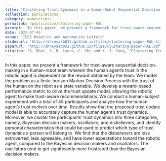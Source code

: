 ```yaml
---
title: "Clustering Trust Dynamics in a Human-Robot Sequential Decision-Making Task"
collection: publications
category: manuscripts
permalink: /publication/clustering-paper-RAL
excerpt: 'In this paper, we present a framework for trust-aware sequential decision-making in a human-robot team wherein the human agent’s trust in the robotic agent is dependent on the reward obtained by the team. We model the problem as a finite-horizon Markov Decision Process with the trust of the human on the robot as a state variable. We develop a reward-based performance metric to drive the trust update model, allowing the robotic agent to make trust-aware recommendations...'
date: 2022-07-06
venue: 'IEEE Robotics and Automation Letters'
slidesurl: 'http://shreyasb032.github.io/files/clustering-paper-RAL-slides.pdf'
paperurl: 'http://shreyasb032.github.io/files/clustering-paper-RAL.pdf'
citation: 'S. Bhat, J. B. Lyons, C. Shi and X. J. Yang, "Clustering Trust Dynamics in a Human-Robot Sequential Decision-Making Task," in IEEE Robotics and Automation Letters, vol. 7, no. 4, pp. 8815-8822, Oct. 2022, doi: 10.1109/LRA.2022.3188902.'
---
```


In this paper, we present a framework for trust-aware sequential decision-making in a human-robot team wherein the human agent’s trust in the robotic agent is dependent on the reward obtained by the team. We model the problem as a finite-horizon Markov Decision Process with the trust of the human on the robot as a state variable. We develop a reward-based performance metric to drive the trust update model, allowing the robotic agent to make trust-aware recommendations. We conduct a human-subject experiment with a total of 45 participants and analyze how the human agent’s trust evolves over time. Results show that the proposed trust update model is able to accurately capture the human agent’s trust dynamics. Moreover, we cluster the participants’ trust dynamics into three categories, namely, Bayesian decision makers, oscillators, and disbelievers, and identify personal characteristics that could be used to predict which type of trust dynamics a person will belong to. We find that the disbelievers are less extroverted, less agreeable, and have lower expectations toward the robotic agent, compared to the Bayesian decision makers and oscillators. The oscillators tend to get significantly more frustrated than the Bayesian decision makers.